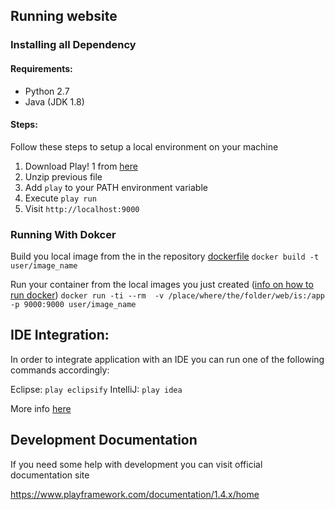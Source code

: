 ## Running website  

### Installing all Dependency
#### Requirements:

- Python 2.7
- Java (JDK 1.8)

#### Steps:

Follow these steps to setup a local environment on your machine

1. Download Play! 1 from [here](https://downloads.typesafe.com/play/1.4.4/play-1.4.4.zip)
2. Unzip previous file
3. Add `play` to your PATH environment variable
4. Execute `play run`
5. Visit `http://localhost:9000`

### Running With Dokcer


Build you local image from the in the repository [dockerfile](https://docs.docker.com/engine/reference/builder/#usage)
`docker build -t user/image_name`

Run your container from the local images you just created ([info on how to run docker](https://docs.docker.com/))
`docker run -ti --rm  -v /place/where/the/folder/web/is:/app -p 9000:9000 user/image_name`


## IDE Integration:

In order to integrate application with an IDE you can run one of the following commands accordingly:

Eclipse: `play eclipsify`
IntelliJ: `play idea`

More info [here](https://www.playframework.com/documentation/1.4.x/ide)


## Development Documentation

If you need some help with development you can visit official documentation site

https://www.playframework.com/documentation/1.4.x/home
